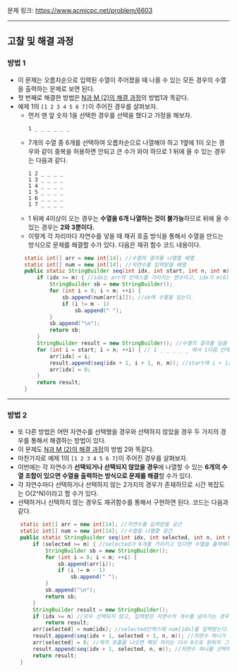 문제 링크: https://www.acmicpc.net/problem/6603
- - -
## 고찰 및 해결 과정
### 방법 1
- 이 문제는 오름차순으로 입력된 수열이 주어졌을 때 나올 수 있는 모든 경우의 수열을 출력하는 문제로 보면 된다.  
- 첫 번째로 해결한 방법은 [N과 M (2)의 해결 과정](https://github.com/vmfaldwntjd/Algorithm/tree/master/BaekjoonAlgorithm/%EC%9E%90%EB%B0%94/%EB%B0%B1%ED%8A%B8%EB%9E%98%ED%82%B9/%5B%EB%B0%B1%EC%A4%80%2015650%EB%B2%88%5DN%EA%B3%BC%20M%20(2))의 방법1과 똑같다.  
- 예제 1의 ```[1 2 3 4 5 6 7]```이 주어진 경우를 살펴보자.  
  - 먼저 맨 앞 숫자 1을 선택한 경우를 선택을 했다고 가정을 해보자.  
    ```TEXT
    1 _ _ _ _ _ _
    ```
  - 7개의 수열 중 6개를 선택하여 오름차순으로 나열해야 하고 1옆에 1이 오는 경우와 같이 중복을 허용하면 안되고 큰 수가 와야 하므로 1 뒤에 올 수 있는 경우는 다음과 같다.  
    ```TEXT
    1 2 _ _ _ _
    1 3 _ _ _ _
    1 4 _ _ _ _
    1 5 _ _ _ _
    1 6 _ _ _ _
    1 7 _ _ _ _
    ```
  - 1 뒤에 4이상이 오는 경우는 **수열을 6개 나열하는 것이 불가능**하므로 뒤에 올 수 있는 경우는 **2와 3뿐이다.**  
  - 이렇게 각 자리마다 자연수를 넣을 때 재귀 호출 방식을 통해서 수열을 만드는 방식으로 문제를 해결할 수가 있다. 다음은 재귀 함수 코드 내용이다.  
  ```JAVA
    static int[] arr = new int[14]; //수열의 결과를 나열할 배열
    static int[] num = new int[14]; //자연수를 입력받을 배열
    public static StringBuilder seq(int idx, int start, int n, int m) throws IOException { //매개변수에서 idx, start의 처음 값은 0이다. 
        if (idx >= m) { //idx는 arr의 인덱스를 가리키는 변수이고, idx가 m(6)과 같아지면 6개 다 수열을 만들었다는 의미이다.  
            StringBuilder sb = new StringBuilder();
            for (int i = 0; i < m; ++i) {
                sb.append(num[arr[i]]); //sb에 수열을 담는다. 
                if (i != m - 1)
                    sb.append(" ");
            }
            sb.append("\n");
            return sb;
        }
        StringBuilder result = new StringBuilder(); //수열의 결과를 담을 result
        for (int i = start; i < n; ++i) { // 1 _ _ _ _ _ 에서 1다음 칸에 올 수 있는 자연수는 start이다. 
            arr[idx] = i;
            result.append(seq(idx + 1, i + 1, n, m)); //start에 i + 1을 통해서 오름차순으로 처리한다. 
            arr[idx] = 0;
        }
        return result;
    }
  ```
- - -
### 방법 2
- 또 다른 방법은 어떤 자연수를 선택했을 경우와 선택하지 않았을 경우 두 가지의 경우를 통해서 해결하는 방법이 있다.  
- 이 문제도 [N과 M (2)의 해결 과정](https://github.com/vmfaldwntjd/Algorithm/tree/master/BaekjoonAlgorithm/%EC%9E%90%EB%B0%94/%EB%B0%B1%ED%8A%B8%EB%9E%98%ED%82%B9/%5B%EB%B0%B1%EC%A4%80%2015650%EB%B2%88%5DN%EA%B3%BC%20M%20(2))의 방법 2와 똑같다.  
- 마찬가지로 예제 1의 ```[1 2 3 4 5 6 7]```이 주어진 경우를 살펴보자.  
- 이번에는 각 자연수가 **선택되거나 선택되지 않았을 경우**에 나열할 수 있는 **6개의 수열 조합이 있으면 수열을 출력하는 방식으로 문제를 해결**할 수가 있다.  
- 각 자연수마다 선택하거나 선택하지 않는 2가지의 경우가 존재하므로 시간 복잡도는 O(2^N)이라고 할 수가 있다.  
- 선택하거나 선택하지 않는 경우도 재귀함수를 통해서 구현하면 된다. 코드는 다음과 같다.  
```JAVA
    static int[] arr = new int[14]; //자연수를 입력받을 공간
    static int[] num = new int[14]; //수열을 나열할 공간
    public static StringBuilder seq(int idx, int selected, int n, int m) throws IOException { //매개변수에서 idx, selected는 0부터 시작한다. m은 6이 들으간다. 
        if (selected >= m) { //selected가 6개를 가리키고 있다면 수열을 출력해야 한다. 
            StringBuilder sb = new StringBuilder();
            for (int i = 0; i < m; ++i) {
                sb.append(arr[i]);
                if (i != m - 1)
                    sb.append(" ");
            }
            sb.append("\n");
            return sb;
        }
        StringBuilder result = new StringBuilder();
        if (idx >= n) //모두 선택되지 않고, 입력받은 자연수의 개수를 넘어가는 경우도 존재하므로 그런 경우 예외처리를 한다. 
            return result;
        arr[selected] = num[idx]; //selected인덱스에 num[idx]를 입력받는다. 이는 num의 한 자연수를 선택했다는 의미이다.  
        result.append(seq(idx + 1, selected + 1, n, m)); //자연수 하나가 선택했을 경우의 재귀 호출이다. 
        arr[selected] = 0; //재귀 호출을 나오면 해당 자리는 다시 0으로 원위치 그렇게 되면 자연수는 선택받지 않는 경우가 된다.  
        result.append(seq(idx + 1, selected, n, m)); //자연수 하나를 선택하지 않았을 경우의 재귀 호출이다.  
        return result;
    }
```
